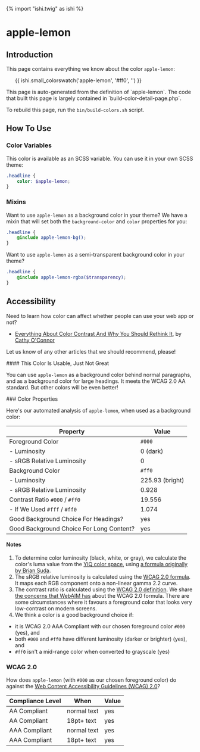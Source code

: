 {% import "ishi.twig" as ishi %}
# apple-lemon

## Introduction

This page contains everything we know about the color `apple-lemon`:

<div class="grid">
    <div class="cell">
        <div class="swatch">
            <ul>
                {{ ishi.small_colorswatch('apple-lemon', '#ff0', '') }}
            </ul>
        </div>
    </div>
</div>

<div class="callout attention" markdown="1">
This page is auto-generated from the definition of `apple-lemon`. The code that built this page is largely contained in `build-color-detail-page.php`.

To rebuild this page, run the `bin/build-colors.sh` script.
</div>

## How To Use

### Color Variables

This color is available as an SCSS variable. You can use it in your own SCSS theme:

```scss
.headline {
    color: $apple-lemon;
}
```

### Mixins

Want to use `apple-lemon` as a background color in your theme? We have a mixin that will set both the `background-color` and `color` properties for you:

```scss
.headline {
    @include apple-lemon-bg();
}
```

Want to use `apple-lemon` as a semi-transparent background color in your theme?

```scss
.headline {
    @include apple-lemon-rgba($transparency);
}
```

## Accessibility

Need to learn how color can affect whether people can use your web app or not?

* [Everything About Color Contrast And Why You Should Rethink It](https://www.smashingmagazine.com/2014/10/color-contrast-tips-and-tools-for-accessibility/), by [Cathy O'Connor](http://www.twitter.com/cagocon)

Let us know of any other articles that we should recommend, please!
<div class="callout warning" markdown="1">
#### This Color Is Usable, Just Not Great

You can use `apple-lemon` as a background color behind normal paragraphs, and as a background color for large headings. It meets the WCAG 2.0 AA standard. But other colors will be even better!
</div>
### Color Properties

Here's our automated analysis of `apple-lemon`, when used as a background color:

Property | Value
---------|------
Foreground Color | `#000`
- Luminosity | 0 (dark)
- sRGB Relative Luminosity | 0
Background Color | `#ff0`
- Luminosity | 225.93 (bright)
- sRGB Relative Luminosity | 0.928
Contrast Ratio `#000` / `#ff0` | 19.556
- If We Used `#fff` / `#ff0` | 1.074
Good Background Choice For Headings? | yes
Good Background Choice For Long Content? | yes

#### Notes

1. To determine color luminosity (black, white, or gray), we calculate the color's luma value from the [YIQ color space](https://en.wikipedia.org/wiki/YIQ), using [a formula originally by Brian Suda](https://24ways.org/2010/calculating-color-contrast/).
1. The sRGB relative luminosity is calculated using the [WCAG 2.0 formula](https://www.w3.org/TR/WCAG20/#relativeluminancedef). It maps each RGB component onto a non-linear gamma 2.2 curve.
1. The contrast ratio is calculated using the [WCAG 2.0 definition](https://www.w3.org/TR/2008/REC-WCAG20-20081211/#contrast-ratiodef). We share [the concerns that WebAIM has](http://webaim.org/blog/wcag-2-1-feedback/) about the WCAG 2.0 formula. There are some circumstances where it favours a foreground color that looks very low-contrast on modern screens.
1. We think a color is a good background choice if:
  - it is WCAG 2.0 AAA Compliant with our chosen foreground color `#000` (yes), and
  - both `#000` and `#ff0` have different luminosity (darker or brighter) (yes), and
  - `#ff0` isn't a mid-range color when converted to grayscale (yes)

### WCAG 2.0

How does `apple-lemon` (with `#000` as our chosen foreground color) do against the [Web Content Accessibility Guidelines (WCAG) 2.0](https://www.w3.org/TR/WCAG20/)?

Compliance Level | When | Value
-----------------|------|------
AA Compliant | normal text | yes
AA Compliant | 18pt+ text | yes
AAA Compliant | normal text | yes
AAA Compliant | 18pt+ text | yes